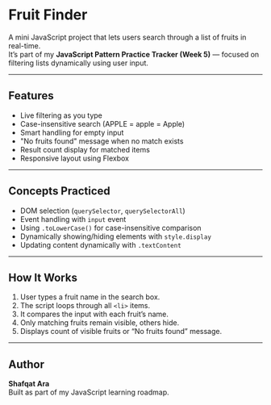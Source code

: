 #  Fruit Finder

A mini JavaScript project that lets users search through a list of fruits in real-time.  
It’s part of my **JavaScript Pattern Practice Tracker (Week 5)** — focused on filtering lists dynamically using user input.

---

##  Features

- Live filtering as you type  
- Case-insensitive search (APPLE = apple = Apple)  
- Smart handling for empty input  
- "No fruits found" message when no match exists  
- Result count display for matched items  
- Responsive layout using Flexbox  

---

## Concepts Practiced

- DOM selection (`querySelector`, `querySelectorAll`)
- Event handling with `input` event
- Using `.toLowerCase()` for case-insensitive comparison
- Dynamically showing/hiding elements with `style.display`
- Updating content dynamically with `.textContent`

---

##  How It Works

1. User types a fruit name in the search box.  
2. The script loops through all `<li>` items.  
3. It compares the input with each fruit’s name.  
4. Only matching fruits remain visible, others hide.  
5. Displays count of visible fruits or “No fruits found” message.

---

## Author

**Shafqat Ara**  
Built as part of my JavaScript learning roadmap.
